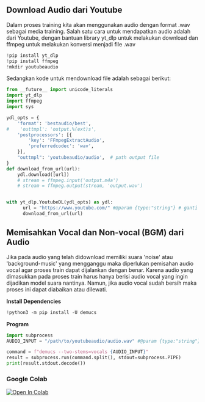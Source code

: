 ## Download Audio dari Youtube
Dalam proses training kita akan menggunakan audio dengan format .wav sebagai media training. Salah satu cara untuk mendapatkan audio adalah dari Youtube, dengan bantuan library yt_dlp untuk melakukan download dan ffmpeg untuk melakukan konversi menjadi file .wav
```py
!pip install yt_dlp
!pip install ffmpeg
!mkdir youtubeaudio
```
Sedangkan kode untuk mendownload file adalah sebagai berikut:
```py
from __future__ import unicode_literals
import yt_dlp
import ffmpeg
import sys

ydl_opts = {
    'format': 'bestaudio/best',
#    'outtmpl': 'output.%(ext)s',
    'postprocessors': [{
        'key': 'FFmpegExtractAudio',
        'preferredcodec': 'wav',
    }],
    "outtmpl": 'youtubeaudio/audio',  # path output file
}
def download_from_url(url):
    ydl.download([url])
    # stream = ffmpeg.input('output.m4a')
    # stream = ffmpeg.output(stream, 'output.wav')


with yt_dlp.YoutubeDL(ydl_opts) as ydl:
      url = "https://www.youtube.com/" #@param {type:"string"} # ganti dengan url video
      download_from_url(url)
```

## Memisahkan Vocal dan Non-vocal (BGM) dari Audio
Jika pada audio yang telah didownload memiliki suara 'noise' atau 'background-music' yang mengganggu maka diperlukan pemisahan audio vocal agar proses train dapat dijalankan dengan benar. Karena audio yang dimasukkan pada proses train harus hanya berisi audio vocal yang ingin dijadikan model suara nantinya. Namun, jika audio vocal sudah bersih maka proses ini dapat diabaikan atau dilewati.

**Install Dependencies**
```py
!python3 -m pip install -U demucs
```
**Program**
```py
import subprocess
AUDIO_INPUT = "/path/to/youtubeaudio/audio.wav" #@param {type:"string"}

command = f"demucs --two-stems=vocals {AUDIO_INPUT}"
result = subprocess.run(command.split(), stdout=subprocess.PIPE)
print(result.stdout.decode())
```
### Google Colab
[![Open In Colab](https://colab.research.google.com/assets/colab-badge.svg)](https://colab.research.google.com/drive/136hv_GbpIIfUcqZKD6yriS77mebGhF5s?usp=sharing)


